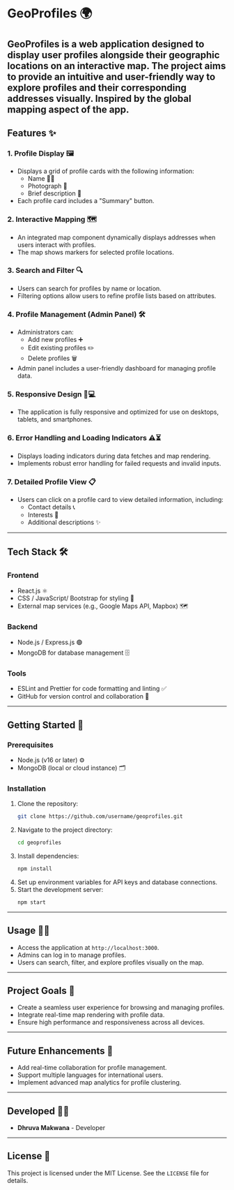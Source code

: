 # GeoProfiles 🌍

GeoProfiles is a web application designed to display user profiles alongside their geographic locations on an interactive map. The project aims to provide an intuitive and user-friendly way to explore profiles and their corresponding addresses visually.
Inspired by the global mapping aspect of the app.
---

## Features ✨

### 1. **Profile Display** 🖼️
- Displays a grid of profile cards with the following information:
  - Name 🧑‍💼
  - Photograph 📸
  - Brief description 📝
- Each profile card includes a "Summary" button.

### 2. **Interactive Mapping** 🗺️
- An integrated map component dynamically displays addresses when users interact with profiles.
- The map shows markers for selected profile locations.

### 3. **Search and Filter** 🔍
- Users can search for profiles by name or location.
- Filtering options allow users to refine profile lists based on attributes.

### 4. **Profile Management (Admin Panel)** 🛠️
- Administrators can:
  - Add new profiles ➕
  - Edit existing profiles ✏️
  - Delete profiles 🗑️
- Admin panel includes a user-friendly dashboard for managing profile data.

### 5. **Responsive Design** 📱💻
- The application is fully responsive and optimized for use on desktops, tablets, and smartphones.

### 6. **Error Handling and Loading Indicators** ⚠️⏳
- Displays loading indicators during data fetches and map rendering.
- Implements robust error handling for failed requests and invalid inputs.

### 7. **Detailed Profile View** 📋
- Users can click on a profile card to view detailed information, including:
  - Contact details 📞
  - Interests 🎯
  - Additional descriptions ✨

---

## Tech Stack 🛠️

### **Frontend**
- React.js ⚛️
- CSS / JavaScript/ Bootstrap for styling 🎨
- External map services (e.g., Google Maps API, Mapbox) 🗺️

### **Backend**
- Node.js / Express.js 🟢
- MongoDB for database management 🗄️

### **Tools**
- ESLint and Prettier for code formatting and linting ✅
- GitHub for version control and collaboration 🤝

---

## Getting Started 🚀

### Prerequisites
- Node.js (v16 or later) ⚙️
- MongoDB (local or cloud instance) 🗂️

### Installation
1. Clone the repository:
   ```bash
   git clone https://github.com/username/geoprofiles.git
   ```
2. Navigate to the project directory:
   ```bash
   cd geoprofiles
   ```
3. Install dependencies:
   ```bash
   npm install
   ```
4. Set up environment variables for API keys and database connections.
5. Start the development server:
   ```bash
   npm start
   ```

---

## Usage 🏃‍♂️
- Access the application at `http://localhost:3000`.
- Admins can log in to manage profiles.
- Users can search, filter, and explore profiles visually on the map.

---

## Project Goals 🎯
- Create a seamless user experience for browsing and managing profiles.
- Integrate real-time map rendering with profile data.
- Ensure high performance and responsiveness across all devices.

---

## Future Enhancements 🌟
- Add real-time collaboration for profile management.
- Support multiple languages for international users.
- Implement advanced map analytics for profile clustering.

---

## Developed 👨‍💻
- **Dhruva Makwana** - Developer

---

## License 📜
This project is licensed under the MIT License. See the `LICENSE` file for details.
